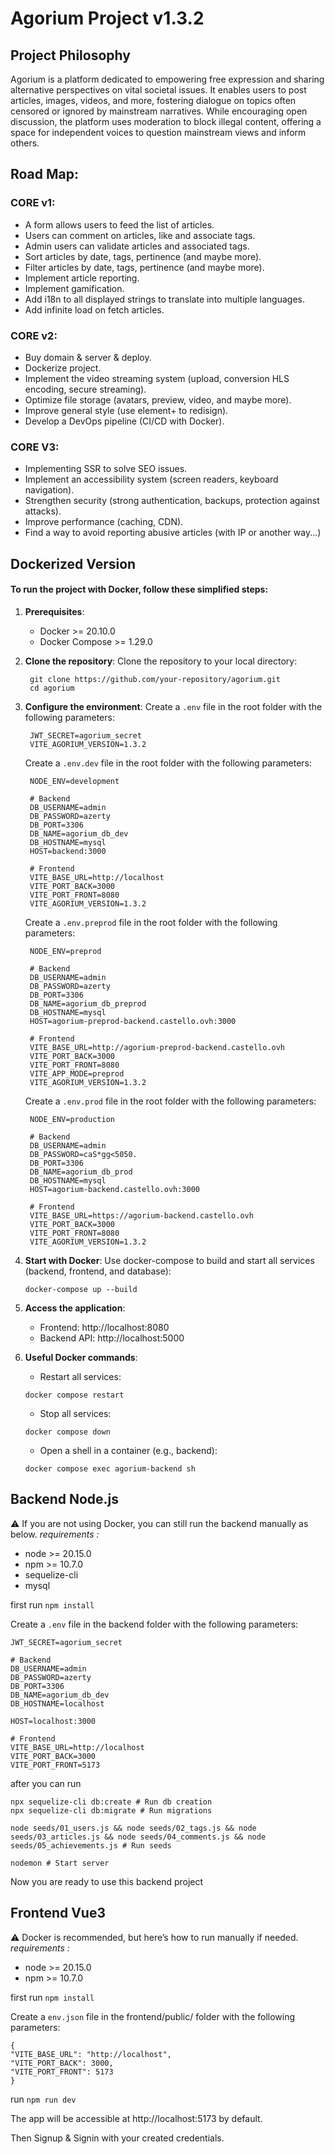 # Agorium Project v1.3.2

## Project Philosophy
Agorium is a platform dedicated to empowering free expression and sharing alternative perspectives on vital societal issues. It enables users to post articles, images, videos, and more, fostering dialogue on topics often censored or ignored by mainstream narratives. While encouraging open discussion, the platform uses moderation to block illegal content, offering a space for independent voices to question mainstream views and inform others.

## Road Map:
### CORE v1:
- A form allows users to feed the list of articles.
- Users can comment on articles, like and associate tags.
- Admin users can validate articles and associated tags.
- Sort articles by date, tags, pertinence (and maybe more).
- Filter articles by date, tags, pertinence (and maybe more).
- Implement article reporting.
- Implement gamification.
- Add i18n to all displayed strings to translate into multiple languages.
- Add infinite load on fetch articles.
### CORE v2:
- Buy domain & server & deploy.
- Dockerize project.
- Implement the video streaming system (upload, conversion HLS encoding, secure streaming).
- Optimize file storage (avatars, preview, video, and maybe more).
- Improve general style (use element+ to redisign).
- Develop a DevOps pipeline (CI/CD with Docker).
### CORE V3:
- Implementing SSR to solve SEO issues.
- Implement an accessibility system (screen readers, keyboard navigation).
- Strengthen security (strong authentication, backups, protection against attacks).
- Improve performance (caching, CDN).
- Find a way to avoid reporting abusive articles (with IP or another way...)

## Dockerized Version

#### To run the project with Docker, follow these simplified steps:

1. **Prerequisites**:
   - Docker >= 20.10.0
   - Docker Compose >= 1.29.0

2. **Clone the repository**:
   Clone the repository to your local directory:
   ```shell
    git clone https://github.com/your-repository/agorium.git
    cd agorium
   ```

3. **Configure the environment**:
   Create a `.env` file in the root folder with the following parameters:
   ```env
    JWT_SECRET=agorium_secret
    VITE_AGORIUM_VERSION=1.3.2
    ```

    Create a `.env.dev` file in the root folder with the following parameters:
   ```env
    NODE_ENV=development

    # Backend
    DB_USERNAME=admin
    DB_PASSWORD=azerty
    DB_PORT=3306
    DB_NAME=agorium_db_dev
    DB_HOSTNAME=mysql
    HOST=backend:3000

    # Frontend
    VITE_BASE_URL=http://localhost
    VITE_PORT_BACK=3000
    VITE_PORT_FRONT=8080
    VITE_AGORIUM_VERSION=1.3.2
    ```

    Create a `.env.preprod` file in the root folder with the following parameters:
   ```env
    NODE_ENV=preprod

    # Backend
    DB_USERNAME=admin
    DB_PASSWORD=azerty
    DB_PORT=3306
    DB_NAME=agorium_db_preprod
    DB_HOSTNAME=mysql
    HOST=agorium-preprod-backend.castello.ovh:3000

    # Frontend
    VITE_BASE_URL=http://agorium-preprod-backend.castello.ovh
    VITE_PORT_BACK=3000
    VITE_PORT_FRONT=8080
    VITE_APP_MODE=preprod
    VITE_AGORIUM_VERSION=1.3.2
    ```

    Create a `.env.prod` file in the root folder with the following parameters:
   ```env
    NODE_ENV=production

    # Backend
    DB_USERNAME=admin
    DB_PASSWORD=caS*gg<5050.
    DB_PORT=3306
    DB_NAME=agorium_db_prod
    DB_HOSTNAME=mysql
    HOST=agorium-backend.castello.ovh:3000

    # Frontend
    VITE_BASE_URL=https://agorium-backend.castello.ovh
    VITE_PORT_BACK=3000
    VITE_PORT_FRONT=8080
    VITE_AGORIUM_VERSION=1.3.2
    ```

4. **Start with Docker**: 
    Use docker-compose to build and start all services (backend, frontend, and database):
    ```shell
    docker-compose up --build
    ```
5. **Access the application**:
    - Frontend: http://localhost:8080
    - Backend API: http://localhost:5000

6. **Useful Docker commands**:
    - Restart all services:
    ```shell
    docker compose restart
    ```
    - Stop all services:
    ```shell
    docker compose down
    ```
    - Open a shell in a container (e.g., backend):
    ```shell
    docker compose exec agorium-backend sh
    ```

## Backend Node.js
⚠️ If you are not using Docker, you can still run the backend manually as below.
*requirements :*
- node >= 20.15.0
- npm >= 10.7.0
- sequelize-cli
- mysql

first run `npm install`

Create a `.env` file in the backend folder with the following parameters:

```env
JWT_SECRET=agorium_secret

# Backend
DB_USERNAME=admin
DB_PASSWORD=azerty
DB_PORT=3306
DB_NAME=agorium_db_dev
DB_HOSTNAME=localhost

HOST=localhost:3000

# Frontend
VITE_BASE_URL=http://localhost
VITE_PORT_BACK=3000
VITE_PORT_FRONT=5173
```

after you can run
```shell
npx sequelize-cli db:create # Run db creation
npx sequelize-cli db:migrate # Run migrations

node seeds/01_users.js && node seeds/02_tags.js && node seeds/03_articles.js && node seeds/04_comments.js && node seeds/05_achievements.js # Run seeds

nodemon # Start server
```
Now you are ready to use this backend project

## Frontend Vue3
⚠️ Docker is recommended, but here’s how to run manually if needed.
*requirements :*
- node >= 20.15.0
- npm >= 10.7.0

first run `npm install`

Create a `env.json` file in the frontend/public/ folder with the following parameters:
```env
{
"VITE_BASE_URL": "http://localhost",
"VITE_PORT_BACK": 3000,
"VITE_PORT_FRONT": 5173
}
```

run `npm run dev`

The app will be accessible at http://localhost:5173 by default.

Then Signup & Signin with your created credentials.
